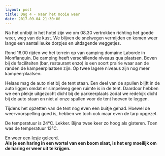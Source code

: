 ```yaml
---
layout: post
title: Dag 4 - Naar het mooie weer
date: 2017-09-04 21:30:00
---
```


Na het ontbijt in het hotel zijn we om 08.30 vertrokken richting het goede weer, weg van de kust. We blijven de snelwegen vermijden en komen weer langs een aantal leuke dorpjes en uitdagende weggetjes.<br>

Rond 16.00 rijden we het terrein op van camping domaine Laborde in Monflanquin. De camping heeft verschillende niveaus qua plaatsen. Boven bij de faciliteiten (bar, restaurant enzo) is een soort prairie waar aan de randen de kampeerplaatsen zijn. Op twee lagere niveaus zijn nog meer kampeerplaatsen.<br>

Helaas mag de auto niet bij de tent staan. Een deel van de spullen blijft in de auto liggen omdat er simpelweg geen ruimte is in de tent. Daardoor hebben we een plekje uitgezocht dicht bij de parkeerplaats zodat we redelojk dicht bij de auto staan en niet al onze spullen voor de tent hoeven te leggen.<br>

Tijdens het opzetten van de tent nog even een buitje gehad. Hoewel de weervoorspelling goed is, hebben we toch ook maar even de tarp opgezet.<br>

De temperatuur is 24°C. Lekker. Bijna twee keer zo hoog als gisteren. Toen was de temperatuur 13°C.<br>

En weer een lesje geleerd.<br>
**Als je een haring in een wortel van een boom slaat, is het erg moeilijk om de haring er weer uit te krijgen.**
